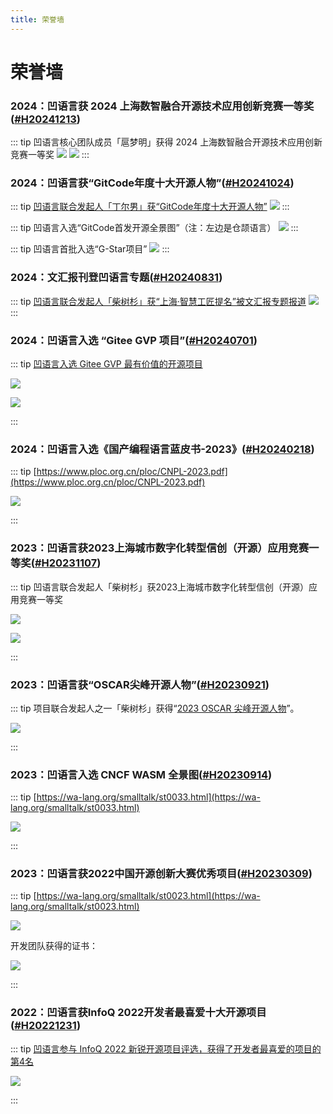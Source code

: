 ```yaml
---
title: 荣誉墙
---
```


# 荣誉墙

<div id="H20241213"></div>

### 2024：凹语言获 2024 上海数智融合开源技术应用创新竞赛一等奖([#H20241213](#H20241213))

::: tip 凹语言核心团队成员「扈梦明」获得 2024 上海数智融合开源技术应用创新竞赛一等奖
![](./2024-shanghai/shanghai-hu-01.png)
![](./2024-shanghai/shanghai-hu-02.png)
:::


### 2024：凹语言获“GitCode年度十大开源人物”([#H20241024](#H20241024))

::: tip [凹语言联合发起人「丁尔男」获“GitCode年度十大开源人物”](https://mp.weixin.qq.com/s/ErmxRS4u7bL--vsgC2ZPqw)
![](./2024-gitcode/ending.png)
:::

::: tip 凹语言入选“GitCode首发开源全景图”（注：左边是仓颉语言）
![](./2024-gitcode/landscape-wa.png)
:::

::: tip 凹语言首批入选“G-Star项目”
![](./2024-gitcode/gstar-wa.jpg)
:::

### 2024：文汇报刊登凹语言专题([#H20240831](#H20240831))

::: tip [凹语言联合发起人「柴树杉」获“上海·智慧工匠提名”被文汇报专题报道](https://dzb.whb.cn/imgPath/2024-08-29/40829.pdf)
![](./2024-wenhuibao/st0058-01.png)
:::

### 2024：凹语言入选 “Gitee GVP 项目”([#H20240701](#H20240701))

::: tip [凹语言入选 Gitee GVP 最有价值的开源项目](https://wa-lang.org/smalltalk/st0043.html)

![](./2024-gitee/st0043-01.jpg)

![](./2024-gitee/st0043-03.png)

:::


### 2024：凹语言入选《国产编程语言蓝皮书-2023》([#H20240218](#H20240218))

::: tip [https://www.ploc.org.cn/ploc/CNPL-2023.pdf](https://www.ploc.org.cn/ploc/CNPL-2023.pdf)

![](./2024-ploc/CNPL-2023.png)

:::

### 2023：凹语言获2023上海城市数字化转型信创（开源）应用竞赛一等奖([#H20231107](#H20231107))

::: tip 凹语言联合发起人「柴树杉」获2023上海城市数字化转型信创（开源）应用竞赛一等奖

![](./2023-shanghai/2023-shanghai-chai-01.jpg)

![](./2023-shanghai/2023-shanghai-chai-02.jpg)


:::

### 2023：凹语言获“OSCAR尖峰开源人物”([#H20230921](#H20230921))

::: tip 项目联合发起人之一「柴树杉」获得“[2023 OSCAR 尖峰开源人物](https://mp.weixin.qq.com/s/xm6jiy7cRGlgHD9e8vzOuQ)”。

![](./2023-oscar/st0034-03.jpg)

:::


### 2023：凹语言入选 CNCF WASM 全景图([#H20230914](#H20230914))

::: tip [https://wa-lang.org/smalltalk/st0033.html](https://wa-lang.org/smalltalk/st0033.html)

![](./2023-cncf/st0033-01.png)

:::

### 2023：凹语言获2022中国开源创新大赛优秀项目([#H20230309](#H20230309))

::: tip [https://wa-lang.org/smalltalk/st0023.html](https://wa-lang.org/smalltalk/st0023.html)

![](./2023-bjos/zhengshu-wa.jpg)

开发团队获得的证书：

![](./2023-bjos/zhengshu-all.png)


:::

### 2022：凹语言获InfoQ 2022开发者最喜爱十大开源项目([#H20221231](#H20221231))

::: tip [凹语言参与 InfoQ 2022 新锐开源项目评选，获得了开发者最喜爱的项目的第4名](https://wa-lang.org/smalltalk/st0017.html)

![](./2022-infoq/st0017-07.jpg)

:::

